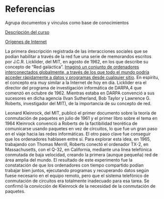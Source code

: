 # Referencias
Agrupa documentos y vínculos como base de conocimientos

[Descripción del curso](http://www.cpci.org.ar/index.php/servicios/cursos/277-curso-internet-de-las-cosas-iot)

[Orígenes de Internet](http://www.internetsociety.org/es/internet/%C2%BFqu%C3%A9-es-internet/la-historia-de-internet)

La primera descripción registrada de las interacciones sociales que se podían habilitar a través de la red fue una serie de memorandos escritos por J.C.R. Licklider, del MIT, en agosto de 1962, en los que describe su concepto de “Red galáctica”. [Imaginó un conjunto de ordenadores interconectados globalmente, a través de los que todo el mundo podría acceder rápidamente a datos y programas desde cualquier sitio](https://thingspeak.com/channels/141411). En espíritu, el concepto era muy similar a la Internet de hoy en día. Licklider era el director del programa de investigación informática de DARPA,4 que comenzó en octubre de 1962. Mientras estaba en DARPA convenció a sus sucesores en dicha agencia (Ivan Sutherland, Bob Taylor y Lawrence G. Roberts, investigador del MIT), de la importancia de su concepto de red.

Leonard Kleinrock, del MIT, publicó el primer documento sobre la teoría de conmutación de paquetes en julio de 1961 y el primer libro sobre el tema en 1964 Kleinrock convenció a Roberts de la factibilidad teorética de comunicarse usando paquetes en vez de circuitos, lo que fue un gran paso en el viaje hacia las redes informáticas. El otro paso clave fue conseguir que los ordenadores hablasen entre sí. Para explorar esta idea, en 1965, trabajando con Thomas Merrill, Roberts conectó el ordenador TX-2, en Massachusetts, con el Q-32, en California, mediante una línea telefónica conmutada de baja velocidad, creando la primera (aunque pequeña) red de área amplia del mundo. El resultado de este experimento fue la constatación de que los ordenadores con tiempo compartido podían trabajar bien juntos, ejecutando programas y recuperando datos según fuese necesario en el equipo remoto, pero que el sistema telefónico de conmutación de circuitos era totalmente inadecuado para esa tarea. Se confirmó la convicción de Kleinrock de la necesidad de la conmutación de paquetes.
